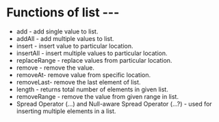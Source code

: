 # Functions of list ---

*   add    -  add single  value to list.
*   addAll -  add multiple values to list.
*   insert -  insert value to particular location.
*   insertAll - insert multiple values to particular location.
*   replaceRange - replace values from particular location.
*   remove  -  remove the value.
*   removeAt- remove value from specific location.
*   removeLast- remove the last element of list.
*   length  - returns total number of elements in given list.
*   removeRange - remove the value from given range in list.
*   Spread Operator (…) and Null-aware Spread Operator (…?)  -  used for inserting multiple elements   in a list. 